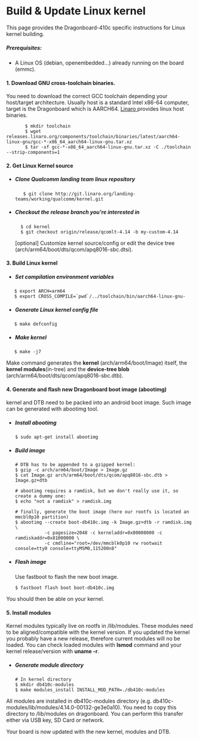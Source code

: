 # Build & Update Linux kernel
  
This page provides the Dragonboard-410c specific instructions for Linux kernel building.

##### Prerequisites: 
- A Linux OS (debian, openembedded...) already running on the board (emmc).


#### 1. Download GNU cross-toolchain binaries.
You need to download the correct GCC toolchain depending your host/target architecture. Usually host is a standard Intel x86-64 computer, target is the Dragonboard which is AARCH64. <a href="https://www.linaro.org/downloads"> Linaro </a>  provides linux host binaries.
```shell
       $ mkdir toolchain
       $ wget releases.linaro.org/components/toolchain/binaries/latest/aarch64-linux-gnu/gcc-*-x86_64_aarch64-linux-gnu.tar.xz
       $ tar -xf gcc-*-x86_64_aarch64-linux-gnu.tar.xz -C ./toolchain --strip-components=1
```

#### 2. Get Linux Kernel source

- ##### Clone Qualcomm landing team linux repository
  ```shell
     $ git clone http://git.linaro.org/landing-teams/working/qualcomm/kernel.git
  ```

- ##### Checkout the release branch you're interested in
  ```shell
    $ cd kernel
    $ git checkout origin/release/qcomlt-4.14 -b my-custom-4.14
  ```

  [optional] Customize kernel source/config or edit the device tree (arch/arm64/boot/dts/qcom/apq8016-sbc.dtsi). 

#### 3. Build Linux kernel
- ##### Set compilation environment variables
 ```shell
    $ export ARCH=arm64
    $ export CROSS_COMPILE=`pwd`/../toolchain/bin/aarch64-linux-gnu-
 ```
- ##### Generate Linux kernel config file
 ```shell
    $ make defconfig
 ```
- ##### Make kernel
 ```shell
    $ make -j7
 ```

Make command generates the **kernel** (arch/arm64/boot/Image) itself, the **kernel modules**(in-tree) and the **device-tree blob** (arch/arm64/boot/dts/qcom/apq8016-sbc.dtb).


#### 4. Generate and flash new Dragonboard boot image (abootimg)
kernel and DTB need to be packed into an android boot image. Such image can be generated with abootimg tool.

- ##### Install abootimg
  ```shell
  $ sudo apt-get install abootimg
  ```

- ##### Build image
  ```shell
  # DTB has to be appended to a gzipped kernel:
  $ gzip -c arch/arm64/boot/Image > Image.gz
  $ cat Image.gz arch/arm64/boot/dts/qcom/apq8016-sbc.dtb > Image.gz+dtb

  # abootimg requires a ramdisk, but we don't really use it, so create a dummy one:
  $ echo "not a ramdisk" > ramdisk.img
  
  # finally, generate the boot image (here our rootfs is located an mmcbl0p10 partition)
  $ abootimg --create boot-db410c.img -k Image.gz+dtb -r ramdisk.img \
             -c pagesize=2048 -c kerneladdr=0x80008000 -c ramdiskaddr=0x81000000 \
             -c cmdline="root=/dev/mmcblk0p10 rw rootwait console=tty0 console=ttyMSM0,115200n8"
  ```
- ##### Flash image
  Use fastboot to flash the new boot image.
  ```shell
  $ fastboot flash boot boot-db410c.img
  ```
You should then be able on your kernel.

#### 5. Install modules

Kernel modules typically live on rootfs in /lib/modules. These modules need to be aligned/compatible with the kernel version. If you updated the kernel you probably have a new release, therefore current modules will no be loaded. You can check loaded modules with **lsmod** command and your kernel release/version with **uname -r**.

- ##### Generate module directory
  ```shell
  # In kernel directory
  $ mkdir db410c-modules
  $ make modules_install INSTALL_MOD_PATH=./db410c-modules
  ```
All modules are installed in db410c-modules directory (e.g. db410c-modules/lib/modules/4.14.0-00132-ge3e0a10). You need to copy this directory to /lib/modules on dragonboard. You can perform this transfer either via USB key, SD Card or network.

Your board is now updated with the new kernel, modules and DTB.

